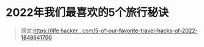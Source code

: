# 2022年我们最喜欢的5个旅行秘诀

> 原文:[https://life hacker . com/5-of-our-favorite-travel-hacks-of-2022-1848641700](https://lifehacker.com/5-of-our-favorite-travel-hacks-of-2022-1848641700)